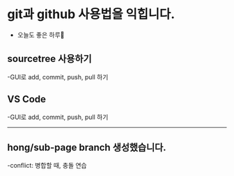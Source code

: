 # git과 github 사용법을 익힙니다.
- 오늘도 좋은 하루🦞

## sourcetree 사용하기
-GUI로 add, commit, push, pull 하기

## VS Code
-GUI로 add, commit, push, pull 하기


---
## hong/sub-page branch 생성했습니다.
-conflict: 병합할 때, 충돌 연습